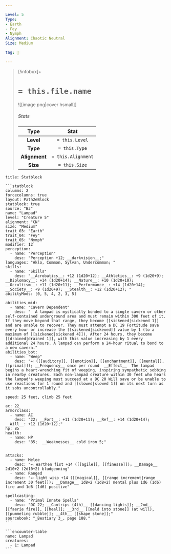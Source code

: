 ```yaml
---

Level: 5
Type:
- Earth
- Fey
- Nymph
Alignment: Chaotic Neutral
Size: Medium

tag: 👹

---
```


> [!infobox]+
> #  `= this.file.name`
> ![[image.png|cover hsmall]]
> ##### Stats
> Type | Stat |
> :---:|:---:|
> **Level** | `= this.Level` |
> **Type** | `= this.Type` |
> **Alignment** | `= this.Alignment` |
> **Size** | `= this.Size` |



````ad-info
title: Statblock

```statblock
columns: 2
forcecolumns: true
layout: Path2eBlock
statblock: true
source: "B3"
name: "Lampad"
level: "Creature 5"
alignment: "CN"
size: "Medium"
trait_03: "Earth"
trait_04: "Fey"
trait_05: "Nymph"
modifier: 12
perception:
  - name: "Perception"
    desc: "Perception +12; __darkvision__;"
languages: "Aklo, Common, Sylvan, Undercommon; "
skills:
  - name: "Skills"
    desc: "__Acrobatics__: +12 (1d20+12); __Athletics__: +9 (1d20+9); __Diplomacy__: +14 (1d20+14); __Nature__: +10 (1d20+10); __Occultism__: +11 (1d20+11); __Performance__: +14 (1d20+14); __Society__: +9 (1d20+9); __Stealth__: +12 (1d20+12); "
abilityMods: [0, 5, 4, 2, 3, 5]

abilities_mid:
  - name: "Cavern Dependent"
    desc: "  A lampad is mystically bonded to a single cavern or other self-contained underground area and must remain within 300 feet of it. If they move beyond that range, they become [[sickened|sickened 1]] and are unable to recover. They must attempt a DC 19 Fortitude save every hour or increase the [[sickened|sickened]] value by 1 (to a maximum of [[sickened|sickened 4]]). After 24 hours, they become [[drained|drained 1]], with this value increasing by 1 every additional 24 hours. A lampad can perform a 24-hour ritual to bond to a new cavern."
abilities_bot:
  - name: "Weep"
    desc: "⬻ ([[auditory]], [[emotion]], [[enchantment]], [[mental]], [[primal]]); __Frequency__ once per round  __Effect__  The lampad begins a heart-wrenching fit of weeping, inspiring sympathetic sobbing in nearby creatures. Each non-lampad creature within 30 feet who hears the lampad's weeping must succeed at a DC 20 Will save or be unable to use reactions for 1 round and [[slowed|slowed 1]] on its next turn as it sobs uncontrollably."

speed: 25 feet, climb 25 feet

ac: 22
armorclass:
  - name: AC
    desc: "22; __Fort__: +11 (1d20+11); __Ref__: +14 (1d20+14); __Will__: +12 (1d20+12);"
hp: 85
health:
  - name: HP
    desc: "85;  __Weaknesses__ cold iron 5;"


attacks:
  - name: Melee
    desc: "⬻ earthen fist +14 ([[agile]], [[finesse]]); __Damage__ 2d10+2 (2d10+2) bludgeoning"
  - name: Ranged
    desc: "⬻ light wisp +14 ([[magical]], [[range increment|range increment 30 feet]]); __Damage__ 1d8+2 (1d8+2) mental plus 1d6 (1d6) fire and 1d6 (1d6) positive"

spellcasting:
  - name: "Primal Innate Spells"
    desc: "DC 22; __Cantrips (4th)__ [[dancing lights]]; __2nd__ [[faerie fire]], [[heal]]; __3rd__ [[meld into stone]] (at will), [[pummeling rubble]]; __4th__ [[shape stone]];"
sourcebook: "_Bestiary 3_, page 188."
```

```encounter-table
name: Lampad
creatures:
  - 1: Lampad
```

````


